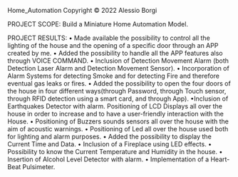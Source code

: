 Home_Automation
Copyright © 2022 Alessio Borgi

PROJECT SCOPE: Build a Miniature Home Automation Model.

PROJECT RESULTS:
• Made available the possibility to control all the lighting of the house and the opening of a specific door through an APP created by me.
• Added the possibility to handle all the APP features also through VOICE COMMAND.
• Inclusion of Detection Movement Alarm (both Detection Laser Alarm and Detection Movement Sensor).
• Incorporation of Alarm Systems for detecting Smoke and for detecting Fire and therefore eventual gas leaks or fires.
• Added the possibility to open the four doors of the house in four different ways(through Password, through Touch sensor, through RFID detection using a smart card, and through App).
•Inclusion of Earthquakes Detector with alarm.
Positioning of LCD Displays all over the house in order to increase and to have a user-friendly interaction with the House.
• Positioning of Buzzers sounds sensors all over the house with the aim of acoustic warnings.
• Positioning of Led all over the house used both for lighting and alarm purposes.
• Added the possibility to display the Current Time and Data.
• Inclusion of a Fireplace using LED effects.
• Possibility to know the Current Temperature and Humidity in the house.
• Insertion of Alcohol Level Detector with alarm.
• Implementation of a Heart-Beat Pulsimeter.
